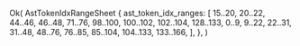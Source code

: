 Ok(
    AstTokenIdxRangeSheet {
        ast_token_idx_ranges: [
            15..20,
            20..22,
            44..46,
            46..48,
            71..76,
            98..100,
            100..102,
            102..104,
            128..133,
            0..9,
            9..22,
            22..31,
            31..48,
            48..76,
            76..85,
            85..104,
            104..133,
            133..166,
        ],
    },
)